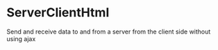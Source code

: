 # ServerClientHtml
Send and receive data to and from a server from the client side without using ajax
